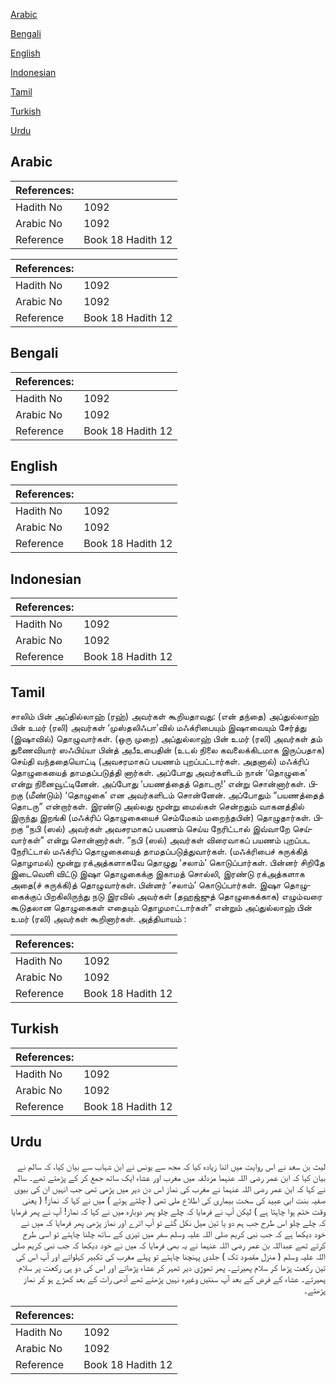 [Arabic](#arabic)

[Bengali](#bengali)

[English](#english)

[Indonesian](#indonesian)

[Tamil](#tamil)

[Turkish](#turkish)

[Urdu](#urdu)

## Arabic


<div dir="rtl" lang="ar" style={{fontSize:'larger',backgroundColor:'#f8f9fa',padding:20}}>

</div>
<div style={{backgroundColor:'#f8f9fa',padding:20, marginBottom: 10}}><table> <thead> <tr> <th>References:</th> <th></th> </tr> </thead> <tbody><tr><td>Hadith No</td><td>1092</td></tr><tr><td>Arabic No</td><td>1092</td></tr><tr><td>Reference</td><td>Book 18 Hadith 12</td></tr></tbody></table></div>


<div dir="rtl" lang="ar" style={{fontSize:'larger',backgroundColor:'#f8f9fa',padding:20}}>

</div>
<div style={{backgroundColor:'#f8f9fa',padding:20, marginBottom: 10}}><table> <thead> <tr> <th>References:</th> <th></th> </tr> </thead> <tbody><tr><td>Hadith No</td><td>1092</td></tr><tr><td>Arabic No</td><td>1092</td></tr><tr><td>Reference</td><td>Book 18 Hadith 12</td></tr></tbody></table></div>

## Bengali


<div dir="rtl" lang="bn" style={{fontSize:'larger',backgroundColor:'#f8f9fa',padding:20}}>

</div>
<div style={{backgroundColor:'#f8f9fa',padding:20, marginBottom: 10}}><table> <thead> <tr> <th>References:</th> <th></th> </tr> </thead> <tbody><tr><td>Hadith No</td><td>1092</td></tr><tr><td>Arabic No</td><td>1092</td></tr><tr><td>Reference</td><td>Book 18 Hadith 12</td></tr></tbody></table></div>

## English


<div dir="ltr" lang="en" style={{fontSize:'larger',backgroundColor:'#f8f9fa',padding:20}}>

</div>
<div style={{backgroundColor:'#f8f9fa',padding:20, marginBottom: 10}}><table> <thead> <tr> <th>References:</th> <th></th> </tr> </thead> <tbody><tr><td>Hadith No</td><td>1092</td></tr><tr><td>Arabic No</td><td>1092</td></tr><tr><td>Reference</td><td>Book 18 Hadith 12</td></tr></tbody></table></div>

## Indonesian


<div dir="ltr" lang="id" style={{fontSize:'larger',backgroundColor:'#f8f9fa',padding:20}}>

</div>
<div style={{backgroundColor:'#f8f9fa',padding:20, marginBottom: 10}}><table> <thead> <tr> <th>References:</th> <th></th> </tr> </thead> <tbody><tr><td>Hadith No</td><td>1092</td></tr><tr><td>Arabic No</td><td>1092</td></tr><tr><td>Reference</td><td>Book 18 Hadith 12</td></tr></tbody></table></div>

## Tamil


<div dir="ltr" lang="ta" style={{fontSize:'larger',backgroundColor:'#f8f9fa',padding:20}}>
சாலிம் பின் அப்தில்லாஹ் (ரஹ்) அவர்கள் கூறியதாவது: (என் தந்தை) அப்துல்லாஹ் பின் உமர் (ரலி) அவர்கள் ‘முஸ்தலிஃபா’வில் மஃக்ரிபையும் இஷாவையும் சேர்த்து (இஷாவில்) தொழுவார்கள். (ஒரு முறை) அப்துல்லாஹ் பின் உமர் (ரலி) அவர்கள் தம் துணைவியார் ஸஃபிய்யா பின்த் அபீஉபைதின் (உடல் நிலை கவலைக்கிடமாக இருப்பதாக) செய்தி வந்ததையொட்டி (அவசரமாகப் பயணம் புறப்பட்டார்கள். அதனால்) மஃக்ரிப் தொழுகையைத் தாமதப்படுத்தி னார்கள். அப்போது அவர்களிடம் நான் ‘தொழுகை’ என்று நினைவூட்டினேன். அப்போது ‘பயணத்தைத் தொடரு!’ என்று சொன்னார்கள். பிறகு (மீண்டும்) ‘தொழுகை’ என அவர்களிடம் சொன்னேன். அப்போதும் “பயணத்தைத் தொடரு” என்றார்கள். இரண்டு அல்லது மூன்று மைல்கள் சென்றதும் வாகனத்தில் இருந்து இறங்கி (மஃக்ரிப் தொழுகையைச் செம்மேகம் மறைந்தபின்) தொழுதார்கள். பிறகு “நபி (ஸல்) அவர்கள் அவசரமாகப் பயணம் செய்ய நேரிட்டால் இவ்வாறே செய்வார்கள்” என்று சொன்னார்கள். “நபி (ஸல்) அவர்கள் விரைவாகப் பயணம் புறப்பட நேரிட்டால் மஃக்ரிப் தொழுகையைத் தாமதப்படுத்துவார்கள். (மஃக்ரிபைச் சுருக்கித் தொழாமல்) மூன்று ரக்அத்களாகவே தொழுது ‘சலாம்’ கொடுப்பார்கள். பின்னர் சிறிதே இடைவெளி விட்டு இஷா தொழுகைக்கு இகாமத் சொல்லி, இரண்டு ரக்அத்களாக அதை(ச் சுருக்கி)த் தொழுவார்கள். பின்னர் ‘சலாம்’ கொடுப்பார்கள். இஷா தொழுகைக்குப் பிறகிலிருந்து நடு இரவில் அவர்கள் (தஹஜ்ஜுத் தொழுகைக்காக) எழும்வரை கூடுதலான தொழுகைகள் எதையும் தொழமாட்டார்கள்” என்றும் அப்துல்லாஹ் பின் உமர் (ரலி) அவர்கள் கூறினார்கள். அத்தியாயம் :
</div>
<div style={{backgroundColor:'#f8f9fa',padding:20, marginBottom: 10}}><table> <thead> <tr> <th>References:</th> <th></th> </tr> </thead> <tbody><tr><td>Hadith No</td><td>1092</td></tr><tr><td>Arabic No</td><td>1092</td></tr><tr><td>Reference</td><td>Book 18 Hadith 12</td></tr></tbody></table></div>

## Turkish


<div dir="ltr" lang="tr" style={{fontSize:'larger',backgroundColor:'#f8f9fa',padding:20}}>

</div>
<div style={{backgroundColor:'#f8f9fa',padding:20, marginBottom: 10}}><table> <thead> <tr> <th>References:</th> <th></th> </tr> </thead> <tbody><tr><td>Hadith No</td><td>1092</td></tr><tr><td>Arabic No</td><td>1092</td></tr><tr><td>Reference</td><td>Book 18 Hadith 12</td></tr></tbody></table></div>

## Urdu


<div dir="rtl" lang="ur" style={{fontSize:'larger',backgroundColor:'#f8f9fa',padding:20}}>
لیث بن سعد نے اس روایت میں اتنا زیادہ کیا کہ مجھ سے یونس نے ابن شہاب سے بیان کیا، کہ سالم نے بیان کیا کہ ابن عمر رضی اللہ عنہما مزدلفہ میں مغرب اور عشاء ایک ساتھ جمع کر کے پڑھتے تھے۔ سالم نے کہا کہ ابن عمر رضی اللہ عنہما نے مغرب کی نماز اس دن دیر میں پڑھی تھی جب انہیں ان کی بیوی صفیہ بنت ابی عبید کی سخت بیماری کی اطلاع ملی تھی ( چلتے ہوئے ) میں نے کہا کہ نماز! ( یعنی وقت ختم ہوا چاہتا ہے ) لیکن آپ نے فرمایا کہ چلے چلو پھر دوبارہ میں نے کہا کہ نماز! آپ نے پھر فرمایا کہ چلے چلو اس طرح جب ہم دو یا تین میل نکل گئے تو آپ اترے اور نماز پڑھی پھر فرمایا کہ میں نے خود دیکھا ہے کہ جب نبی کریم صلی اللہ علیہ وسلم سفر میں تیزی کے ساتھ چلنا چاہتے تو اسی طرح کرتے تھے عبداللہ بن عمر رضی اللہ عنہما نے یہ بھی فرمایا کہ میں نے خود دیکھا کہ جب نبی کریم صلی اللہ علیہ وسلم ( منزل مقصود تک ) جلدی پہنچنا چاہتے تو پہلے مغرب کی تکبیر کہلواتے اور آپ اس کی تین رکعت پڑھا کر سلام پھیرتے۔ پھر تھوڑی دیر ٹھہر کر عشاء پڑھاتے اور اس کی دو ہی رکعت پر سلام پھیرتے۔ عشاء کے فرض کے بعد آپ سنتیں وغیرہ نہیں پڑھتے تھے آدھی رات کے بعد کھڑے ہو کر نماز پڑھتے۔
</div>
<div style={{backgroundColor:'#f8f9fa',padding:20, marginBottom: 10}}><table> <thead> <tr> <th>References:</th> <th></th> </tr> </thead> <tbody><tr><td>Hadith No</td><td>1092</td></tr><tr><td>Arabic No</td><td>1092</td></tr><tr><td>Reference</td><td>Book 18 Hadith 12</td></tr></tbody></table></div>